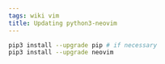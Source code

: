 ```yaml
---
tags: wiki vim
title: Updating python3-neovim
---
```


```bash
pip3 install --upgrade pip # if necessary
pip3 install --upgrade neovim
```
